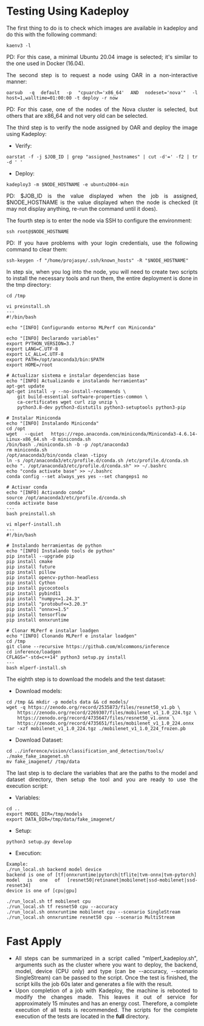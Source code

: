 # Testing Using Kadeploy

<div align="justify">
The first thing to do is to check which images are available in kadeploy and do this with the following command:

```
kaenv3 -l
```
PD: For this case, a minimal Ubuntu 20.04 image is selected; it's similar to the one used in Docker (16.04).

The second step is to request a node using OAR in a non-interactive manner:
```
oarsub -q default -p "cpuarch='x86_64' AND nodeset='nova'" -l host=1,walltime=01:00:00 -t deploy -r now
```
PD: For this case, one of the nodes of the Nova cluster is selected, but others that are x86_64 and not very old can be selected.

The third step is to verify the node assigned by OAR and deploy the image using Kadeploy:
- Verify:
```
oarstat -f -j $JOB_ID | grep "assigned_hostnames" | cut -d'=' -f2 | tr -d ' '
```
- Deploy:
```
kadeploy3 -m $NODE_HOSTNAME -e ubuntu2004-min
```
PD: $JOB_ID is the value displayed when the job is assigned, $NODE_HOSTNAME is the value displayed when the node is checked (it may not display anything, re-run the command until it does).

The fourth step is to enter the node via SSH to configure the environment:
```
ssh root@$NODE_HOSTNAME
```
PD: If you have problems with your login credentials, use the following command to clear them:
```
ssh-keygen -f "/home/projasye/.ssh/known_hosts" -R "$NODE_HOSTNAME"
```

In step six, when you log into the node, you will need to create two scripts to install the necessary tools and run them, the entire deployment is done in the tmp directory:
```
cd /tmp
```
```
vi preinstall.sh
---
#!/bin/bash

echo "[INFO] Configurando entorno MLPerf con Miniconda"

echo "[INFO] Declarando variables"
export PYTHON_VERSION=3.7
export LANG=C.UTF-8
export LC_ALL=C.UTF-8
export PATH=/opt/anaconda3/bin:$PATH
export HOME=/root

# Actualizar sistema e instalar dependencias base
echo "[INFO] Actualizando e instalando herramientas"
apt-get update
apt-get install -y --no-install-recommends \
    git build-essential software-properties-common \
    ca-certificates wget curl zip unzip \
    python3.8-dev python3-distutils python3-setuptools python3-pip 

# Instalar Miniconda
echo "[INFO] Instalando Miniconda"
cd /opt
wget --quiet https://repo.anaconda.com/miniconda/Miniconda3-4.6.14-Linux-x86_64.sh -O miniconda.sh
/bin/bash ./miniconda.sh -b -p /opt/anaconda3
rm miniconda.sh
/opt/anaconda3/bin/conda clean -tipsy
ln -s /opt/anaconda3/etc/profile.d/conda.sh /etc/profile.d/conda.sh
echo ". /opt/anaconda3/etc/profile.d/conda.sh" >> ~/.bashrc
echo "conda activate base" >> ~/.bashrc
conda config --set always_yes yes --set changeps1 no

# Activar conda
echo "[INFO] Activando conda"
source /opt/anaconda3/etc/profile.d/conda.sh
conda activate base
---
bash preinstall.sh
```
```
vi mlperf-install.sh
---
#!/bin/bash

# Instalando herramientas de python
echo "[INFO] Instalando tools de python"
pip install --upgrade pip
pip install cmake
pip install future
pip install pillow
pip install opencv-python-headless
pip install Cython
pip install pycocotools
pip install pybind11
pip install "numpy<=1.24.3"
pip install "protobuf<=3.20.3"
pip install "onnx>=1.5"
pip install tensorflow
pip install onnxruntime

# Clonar MLPerf e instalar loadgen
echo "[INFO] Clonando MLPerf e instalar loadgen"
cd /tmp
git clone --recursive https://github.com/mlcommons/inference
cd inference/loadgen
CFLAGS="-std=c++14" python3 setup.py install
---
bash mlperf-install.sh
```

The eighth step is to download the models and the test dataset:
- Download models:
```
cd /tmp && mkdir -p models data && cd models/
wget -q https://zenodo.org/record/2535873/files/resnet50_v1.pb \
	https://zenodo.org/record/2269307/files/mobilenet_v1_1.0_224.tgz \
	https://zenodo.org/record/4735647/files/resnet50_v1.onnx \
	https://zenodo.org/record/4735651/files/mobilenet_v1_1.0_224.onnx
tar -xzf mobilenet_v1_1.0_224.tgz ./mobilenet_v1_1.0_224_frozen.pb
```
- Download Dataset:
```
cd ../inference/vision/classification_and_detection/tools/
./make_fake_imagenet.sh
mv fake_imagenet/ /tmp/data
```

The last step is to declare the variables that are the paths to the model and dataset directory, then setup the tool and you are ready to use the execution script:
- Variables:
```
cd ..
export MODEL_DIR=/tmp/models
export DATA_DIR=/tmp/data/fake_imagenet/
```
- Setup:
```
python3 setup.py develop
```
- Execution:
```
Example:
./run_local.sh backend model device
backend is one of [tf|onnxruntime|pytorch|tflite|tvm-onnx|tvm-pytorch]
model is one of [resnet50|retinanet|mobilenet|ssd-mobilenet|ssd-resnet34]
device is one of [cpu|gpu]

./run_local.sh tf mobilenet cpu
./run_local.sh tf resnet50 cpu --accuracy
./run_local.sh onnxruntime mobilenet cpu --scenario SingleStream
./run_local.sh onnxruntime resnet50 cpu --scenario MultiStream
```
<div>

# Fast Apply
- All steps can be summarized in a script called "mlperf_kadeploy.sh", arguments such as the cluster where you want to deploy, the backend, model, device (CPU only) and type (can be --accuracy, --scenario SingleStream) can be passed to the script. Once the test is finished, the script kills the job 60s later and generates a file with the result.
- Upon completion of a job with Kadeploy, the machine is rebooted to modify the changes made. This leaves it out of service for approximately 15 minutes and has an energy cost. Therefore, a complete execution of all tests is recommended. The scripts for the complete execution of the tests are located in the **full** directory.
